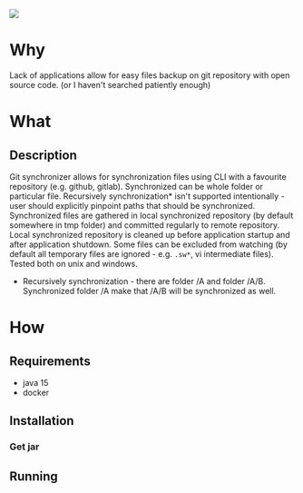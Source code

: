 ![](https://travis-ci.com/pgagala/git-synchronizer.svg?token=jr9dGqtc8QqXdobaunt7&branch=main)

# Why
Lack of applications allow for easy files backup on git repository with open source code. 
(or I haven't searched patiently enough)


# What

## Description
Git synchronizer allows for synchronization files using CLI with a favourite repository (e.g. github, gitlab). 
Synchronized can be whole folder or particular file. Recursively synchronization* isn't supported intentionally - 
user should explicitly pinpoint paths that should be synchronized. Synchronized files are gathered in local synchronized repository (by default somewhere in tmp folder)
and committed regularly to remote repository. Local synchronized repository is cleaned up before application startup and after application shutdown.
Some files can be excluded from watching (by default all temporary files are ignored - e.g. `.sw*`, vi intermediate files).
Tested both on unix and windows.

* Recursively synchronization - there are folder /A and folder /A/B. Synchronized 
folder /A make that /A/B will be synchronized as well. 

# How

## Requirements
- java 15
- docker

## Installation

### Get jar



## Running

